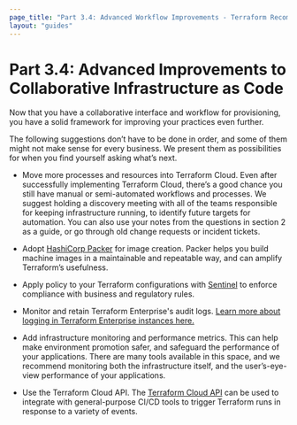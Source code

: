 ```yaml
---
page_title: "Part 3.4: Advanced Workflow Improvements - Terraform Recommended Practices"
layout: "guides"
---
```


# Part 3.4: Advanced Improvements to Collaborative Infrastructure as Code

Now that you have a collaborative interface and workflow for provisioning, you have a solid framework for improving your practices even further.

The following suggestions don’t have to be done in order, and some of them might not make sense for every business. We present them as possibilities for when you find yourself asking what’s next.

* Move more processes and resources into Terraform Cloud. Even after successfully implementing Terraform Cloud, there’s a good chance you still have manual or semi-automated workflows and processes. We suggest holding a discovery meeting with all of the teams responsible for keeping infrastructure running, to identify future targets for automation. You can also use your notes from the questions in section 2 as a guide, or go through old change requests or incident tickets.

* Adopt [HashiCorp Packer](https://www.packer.io/) for image creation. Packer helps you build machine images in a maintainable and repeatable way, and can amplify Terraform’s usefulness.

* Apply policy to your Terraform configurations with [Sentinel](../../sentinel/index.html) to enforce compliance with business and
regulatory rules.

* Monitor and retain Terraform Enterprise's audit logs. [Learn more about logging in Terraform Enterprise instances here.](/docs/enterprise/admin/logging.html)

* Add infrastructure monitoring and performance metrics. This can help make environment promotion safer, and safeguard the performance of your applications. There are many tools available in this space, and we recommend monitoring both the infrastructure itself, and the user’s-eye-view performance of your applications.

* Use the Terraform Cloud API. The [Terraform Cloud API](../../api/index.html) can be used to integrate with general-purpose CI/CD tools to trigger Terraform runs in response to a variety of events.

